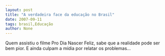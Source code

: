 ```yaml
---
layout: post
title: "A verdadeira face da educação no Brasil"
date: 2007-09-11
tags: brasil,Educação
author: None
---
```


Quem assistiu o filme Pro Dia Nascer Feliz, sabe que a realidade pode ser bem pior. E ainda culpam a m&iacute;dia por relatar os problemas... 